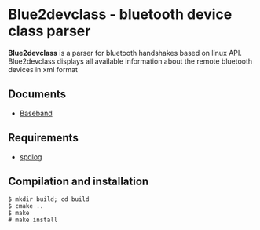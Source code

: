 # Blue2devclass - bluetooth device class parser

**Blue2devclass** is a parser for bluetooth handshakes based on linux API. Blue2devclass displays all available information about the remote bluetooth devices in xml format
## Documents
* [Baseband](https://btprodspecificationrefs.blob.core.windows.net/assigned-numbers/Assigned%20Number%20Types/Baseband.pdf)
## Requirements
* [spdlog](https://github.com/gabime/spdlog)

## Compilation and installation
```
$ mkdir build; cd build
$ cmake ..
$ make
# make install

